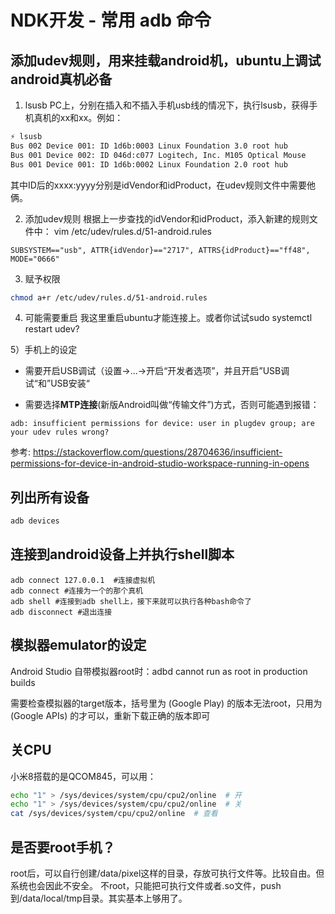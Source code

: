 # NDK开发 - 常用 adb 命令

## 添加udev规则，用来挂载android机，ubuntu上调试android真机必备
1) lsusb
PC上，分别在插入和不插入手机usb线的情况下，执行lsusb，获得手机真机的xx和xx。例如：
```bash
⚡ lsusb                                                           
Bus 002 Device 001: ID 1d6b:0003 Linux Foundation 3.0 root hub    
Bus 001 Device 002: ID 046d:c077 Logitech, Inc. M105 Optical Mouse
Bus 001 Device 001: ID 1d6b:0002 Linux Foundation 2.0 root hub    
```
其中ID后的xxxx:yyyy分别是idVendor和idProduct，在udev规则文件中需要他俩。

2) 添加udev规则
根据上一步查找的idVendor和idProduct，添入新建的规则文件中：
vim /etc/udev/rules.d/51-android.rules
```
SUBSYSTEM=="usb", ATTR{idVendor}=="2717", ATTRS{idProduct}=="ff48", MODE="0666"
```

3) 赋予权限
```bash
chmod a+r /etc/udev/rules.d/51-android.rules
```

4) 可能需要重启
我这里重启ubuntu才能连接上。或者你试试sudo systemctl restart udev?

5）手机上的设定

- 需要开启USB调试（设置->...->开启“开发者选项”，并且开启”USB调试“和”USB安装“

- 需要选择**MTP连接**(新版Android叫做“传输文件”)方式，否则可能遇到报错：

```
adb: insufficient permissions for device: user in plugdev group; are your udev rules wrong?
```

参考: https://stackoverflow.com/questions/28704636/insufficient-permissions-for-device-in-android-studio-workspace-running-in-opens

## 列出所有设备
```bash
adb devices  
```

## 连接到android设备上并执行shell脚本
```
adb connect 127.0.0.1  #连接虚拟机
adb connect #连接为一个的那个真机
adb shell #连接到adb shell上，接下来就可以执行各种bash命令了
adb disconnect #退出连接
```

## 模拟器emulator的设定
Android Studio 自带模拟器root时：adbd cannot run as root in production builds

需要检查模拟器的target版本，括号里为 (Google Play) 的版本无法root，只用为 (Google APIs) 的才可以，重新下载正确的版本即可

## 关CPU
小米8搭载的是QCOM845，可以用：
```bash
echo "1" > /sys/devices/system/cpu/cpu2/online  # 开
echo "1" > /sys/devices/system/cpu/cpu2/online  # 关
cat /sys/devices/system/cpu/cpu2/online  # 查看
```

## 是否要root手机？
root后，可以自行创建/data/pixel这样的目录，存放可执行文件等。比较自由。但系统也会因此不安全。
不root，只能把可执行文件或者.so文件，push到/data/local/tmp目录。其实基本上够用了。
